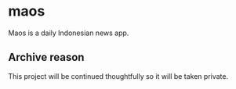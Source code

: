 # maos

Maos is a daily Indonesian news app.

## Archive reason

This project will be continued thoughtfully so it will be taken private.
